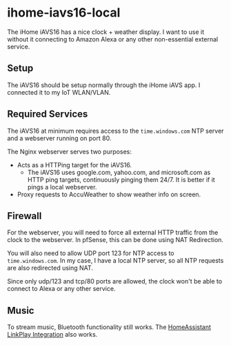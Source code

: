 # ihome-iavs16-local

The iHome iAVS16 has a nice clock + weather display. I want to use it without it connecting to Amazon Alexa or any other non-essential external service.

## Setup

The iAVS16 should be setup normally through the iHome iAVS app. I connected it to my IoT WLAN/VLAN.

## Required Services

The iAVS16 at minimum requires access to the `time.windows.com` NTP server and a webserver running on port 80.

The Nginx webserver serves two purposes:

- Acts as a HTTPing target for the iAVS16. 
  - The iAVS16 uses google.com, yahoo.com, and microsoft.com as HTTP ping targets, continuously pinging them 24/7. It is better if it pings a local webserver.
- Proxy requests to AccuWeather to show weather info on screen.

## Firewall

For the webserver, you will need to force all external HTTP traffic from the clock to the webserver. In pfSense, this can be done using NAT Redirection.

You will also need to allow UDP port 123 for NTP access to `time.windows.com`. In my case, I have a local NTP server, so all NTP requests are also redirected using NAT.

Since only udp/123 and tcp/80 ports are allowed, the clock won't be able to connect to Alexa or any other service.

## Music

To stream music, Bluetooth functionality still works. The [HomeAssistant LinkPlay Integration](https://github.com/nagyrobi/home-assistant-custom-components-linkplay) also works.
